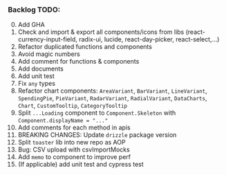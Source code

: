 ### Backlog TODO:

0. Add GHA
1. Check and import & export all components/icons from libs (react-currency-input-field, radix-ui, lucide, react-day-picker, react-select,...)
2. Refactor duplicated functions and components
3. Avoid magic numbers
4. Add comment for functions & components
5. Add documents
6. Add unit test
7. Fix `any` types
8. Refactor chart components: `AreaVariant`, `BarVariant`, `LineVariant`, `SpendingPie`, `PieVariant`, `RadarVariant`, `RadialVariant`, `DataCharts`, `Chart`, `CustomTooltip`, `CategoryTooltip`
9. Split `...Loading` component to `Component.Skeleton` with `Component.displayName = "..."`
10. Add comments for each method in apis
11. BREAKING CHANGES: Update `drizzle` package version
12. Split `toaster` lib into new repo as AOP
13. Bug: CSV upload with csvImportMocks
14. Add `memo` to component to improve perf
15. (If applicable) add unit test and cypress test

